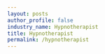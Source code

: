 ```yaml
---
layout: posts 
author_profile: false 
industry_name: Hypnotherapist
title: Hypnotherapist
permalink: /hypnotherapist
---
```


